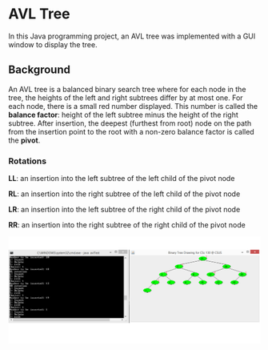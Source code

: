 # AVL Tree

In this Java programming project, an AVL tree was implemented with a GUI window to display the tree. 

## Background

An AVL tree is a balanced binary search tree where for each node in the tree, the heights of the left and right subtrees differ by at most one. For each node, there is a small red number displayed. This number is called the **balance factor**: height of the left subtree minus the height of the right subtree. After insertion, the deepest (furthest from root) node on the path from the insertion point to the root with a non-zero balance factor is called the **pivot**.

### Rotations
  **LL**: an insertion into the left subtree of the left child of the pivot node
  
  **RL**: an insertion into the right subtree of the left child of the pivot node
  
  **LR**: an insertion into the left subtree of the right child of the pivot node
  
  **RR**: an insertion into the right subtree of the right child of the pivot node

![AVL Tree](https://github.com/mbcolson/Academic-Programming-Projects/blob/master/AVL_Tree/AVL_Tree_Screenshot.png)
